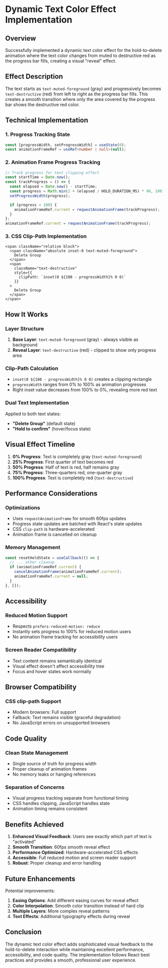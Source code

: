 # Dynamic Text Color Effect Implementation

## Overview

Successfully implemented a dynamic text color effect for the hold-to-delete animation where the text color changes from muted to destructive red as the progress bar fills, creating a visual "reveal" effect.

## Effect Description

The text starts as `text-muted-foreground` (gray) and progressively becomes `text-destructive` (red) from left to right as the progress bar fills. This creates a smooth transition where only the area covered by the progress bar shows the destructive red color.

## Technical Implementation

### 1. Progress Tracking State
```typescript
const [progressWidth, setProgressWidth] = useState(0);
const animationFrameRef = useRef<number | null>(null);
```

### 2. Animation Frame Progress Tracking
```typescript
// Track progress for text clipping effect
const startTime = Date.now();
const trackProgress = () => {
  const elapsed = Date.now() - startTime;
  const progress = Math.min(2 + (elapsed / HOLD_DURATION_MS) * 98, 100);
  setProgressWidth(progress);

  if (progress < 100) {
    animationFrameRef.current = requestAnimationFrame(trackProgress);
  }
};
animationFrameRef.current = requestAnimationFrame(trackProgress);
```

### 3. CSS Clip-Path Implementation
```tsx
<span className="relative block">
  <span className="absolute inset-0 text-muted-foreground">
    Delete Group
  </span>
  <span
    className="text-destructive"
    style={{
      clipPath: `inset(0 ${100 - progressWidth}% 0 0)`
    }}
  >
    Delete Group
  </span>
</span>
```

## How It Works

### Layer Structure
1. **Base Layer**: `text-muted-foreground` (gray) - always visible as background
2. **Reveal Layer**: `text-destructive` (red) - clipped to show only progress area

### Clip-Path Calculation
- `inset(0 ${100 - progressWidth}% 0 0)` creates a clipping rectangle
- `progressWidth` ranges from 0% to 100% as animation progresses
- Right inset value decreases from 100% to 0%, revealing more red text

### Dual Text Implementation
Applied to both text states:
- **"Delete Group"** (default state)
- **"Hold to confirm"** (hover/focus state)

## Visual Effect Timeline

1. **0% Progress**: Text is completely gray (`text-muted-foreground`)
2. **25% Progress**: First quarter of text becomes red
3. **50% Progress**: Half of text is red, half remains gray
4. **75% Progress**: Three-quarters red, one-quarter gray
5. **100% Progress**: Text is completely red (`text-destructive`)

## Performance Considerations

### Optimizations
- Uses `requestAnimationFrame` for smooth 60fps updates
- Progress state updates are batched with React's state updates
- CSS `clip-path` is hardware-accelerated
- Animation frame is cancelled on cleanup

### Memory Management
```typescript
const resetHoldState = useCallback(() => {
  // ... other cleanup
  if (animationFrameRef.current) {
    cancelAnimationFrame(animationFrameRef.current);
    animationFrameRef.current = null;
  }
}, []);
```

## Accessibility

### Reduced Motion Support
- Respects `prefers-reduced-motion: reduce`
- Instantly sets progress to 100% for reduced motion users
- No animation frame tracking for accessibility users

### Screen Reader Compatibility
- Text content remains semantically identical
- Visual effect doesn't affect accessibility tree
- Focus and hover states work normally

## Browser Compatibility

### CSS clip-path Support
- Modern browsers: Full support
- Fallback: Text remains visible (graceful degradation)
- No JavaScript errors on unsupported browsers

## Code Quality

### Clean State Management
- Single source of truth for progress width
- Proper cleanup of animation frames
- No memory leaks or hanging references

### Separation of Concerns
- Visual progress tracking separate from functional timing
- CSS handles clipping, JavaScript handles state
- Animation timing remains consistent

## Benefits Achieved

1. **Enhanced Visual Feedback**: Users see exactly which part of text is "activated"
2. **Smooth Transition**: 60fps smooth reveal effect
3. **Performance Optimized**: Hardware-accelerated CSS effects
4. **Accessible**: Full reduced motion and screen reader support
5. **Robust**: Proper cleanup and error handling

## Future Enhancements

Potential improvements:
1. **Easing Options**: Add different easing curves for reveal effect
2. **Color Interpolation**: Smooth color transition instead of hard clip
3. **Multiple Layers**: More complex reveal patterns
4. **Text Effects**: Additional typography effects during reveal

## Conclusion

The dynamic text color effect adds sophisticated visual feedback to the hold-to-delete interaction while maintaining excellent performance, accessibility, and code quality. The implementation follows React best practices and provides a smooth, professional user experience.
